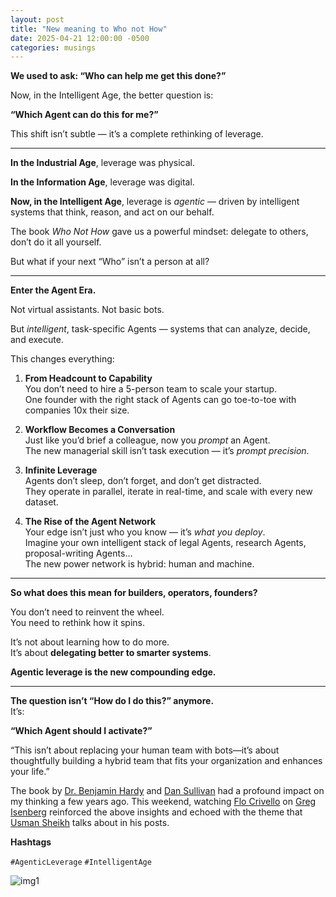 ```yaml
---
layout: post
title: "New meaning to Who not How"
date: 2025-04-21 12:00:00 -0500
categories: musings
---
```


**We used to ask: “Who can help me get this done?”**

Now, in the Intelligent Age, the better question is:

**“Which Agent can do this for me?”**

This shift isn’t subtle — it’s a complete rethinking of leverage.

---

**In the Industrial Age**, leverage was physical.

**In the Information Age**, leverage was digital.

**Now, in the Intelligent Age**, leverage is _agentic_ — driven by intelligent systems that think, reason, and act on our behalf.

The book _Who Not How_ gave us a powerful mindset: delegate to others, don’t do it all yourself.

But what if your next “Who” isn’t a person at all?

---

**Enter the Agent Era.**

Not virtual assistants. Not basic bots.

But _intelligent_, task-specific Agents — systems that can analyze, decide, and execute.

This changes everything:

1. **From Headcount to Capability**  
    You don’t need to hire a 5-person team to scale your startup.  
    One founder with the right stack of Agents can go toe-to-toe with companies 10x their size.

2. **Workflow Becomes a Conversation**  
    Just like you’d brief a colleague, now you _prompt_ an Agent.  
    The new managerial skill isn’t task execution — it’s _prompt precision_.

3. **Infinite Leverage**  
    Agents don’t sleep, don’t forget, and don’t get distracted.  
    They operate in parallel, iterate in real-time, and scale with every new dataset.

4. **The Rise of the Agent Network**  
    Your edge isn’t just who you know — it’s _what you deploy_.  
    Imagine your own intelligent stack of legal Agents, research Agents, proposal-writing Agents…  
    The new power network is hybrid: human and machine.

---

**So what does this mean for builders, operators, founders?**

You don’t need to reinvent the wheel.  
You need to rethink how it spins.

It’s not about learning how to do more.  
It’s about **delegating better to smarter systems**.

**Agentic leverage is the new compounding edge.**

---

**The question isn’t “How do I do this?” anymore.**  
It’s:  

**“Which Agent should I activate?”**

“This isn’t about replacing your human team with bots—it’s about thoughtfully building a hybrid team that fits your organization and enhances your life.”

The book by [Dr. Benjamin Hardy](https://www.linkedin.com/in/drbenjaminhardy/) and [Dan Sullivan](https://www.linkedin.com/in/dansullivansc/) had a profound impact on my thinking a few years ago. This weekend, watching [Flo Crivello](https://www.linkedin.com/in/florentcrivello/) on [Greg Isenberg](https://www.linkedin.com/in/gisenberg/) reinforced the above insights and echoed with the theme that [Usman Sheikh](https://www.linkedin.com/in/usmans/) talks about in his posts.

**Hashtags**

`#AgenticLeverage` `#IntelligentAge`

![img1](https://media.licdn.com/dms/image/v2/D4E22AQHSauTbJUppyQ/feedshare-shrink_800/B4EZZYH9IwH0Ag-/0/1745235203289?e=1747872000&v=beta&t=KAYZ0YaapIAIiRlK9GgvUjWuX0VXzXtVIJgPInd4nM4)